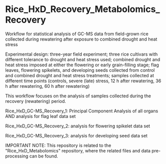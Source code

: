 # Rice_HxD_Recovery_Metabolomics_Recovery
Workflow for statistical analysis of GC-MS data from field-grown rice collected during rewatering after exposure to combined drought and heat stress

Experimental design: three-year field experiment; 
three rice cultivars with different tolerance to drought and heat stress used; 
combined drought and heat stress imposed at either the flowering or early grain-filling stage; 
flag leaves, flowering spikelets, and developing seeds collected from control and combined drought and heat stress treatments; 
samples collected at different time points (controls, severe (late) stress, 12 h after rewatering, 36 h after rewatering, 60 h after rewatering)

This workflow focuses on the analysis of samples collected during the recovery (rewatering) period.


Rice_HxD_GC-MS_Recovery_1: Principal Component Analysis of all organs AND analysis for flag leaf data set

Rice_HxD_GC-MS_Recovery_2: analysis for flowering spikelet data set

Rice_HxD_GC-MS_Recovery_3: analysis for developing seed data set


IMPORTANT NOTE: This repository is related to the "Rice_HxD_Metabolomics" repository, where the related files and data pre-processing can be found.
